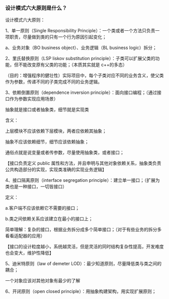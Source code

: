 ### 设计模式六大原则是什么？

设计模式六大原则：

1、单一原则（Single Responsibility Principle）：一个类或者一个方法只负责一项职责，尽量做到类的只有一个行为原因引起变化；

a、业务对象（BO business object）、业务逻辑（BL business logic）拆分；

2、里氏替换原则（LSP liskov substitution principle）：子类可以扩展父类的功能，但不能改变原有父类的功能；（本质其实就是 c++的多态）

（目的：增强程序的健壮性）实际项目中，每个子类对应不同的业务含义，使父类作为参数，传递不同的子类完成不同的业务逻辑。

3、依赖倒置原则（dependence inversion principle）：面向接口编程；（通过接口作为参数实现应用场景）

抽象就是接口或者抽象类，细节就是实现类

含义：

上层模块不应该依赖下层模块，两者应依赖其抽象；

抽象不应该依赖细节，细节应该依赖抽象；

通俗点就是说变量或者传参数，尽量使用抽象类，或者接口；

【接口负责定义 public 属性和方法，并且申明与其他对象依赖关系，抽象类负责公共构造部分的实现，实现类准确的实现业务逻辑】

4、接口隔离原则（interface segregation principle）：建立单一接口；（扩展为类也是一种接口，一切皆接口）

定义：

a.客户端不应该依赖它不需要的接口；

b.类之间依赖关系应该建立在最小的接口上；

简单理解：复杂的接口，根据业务拆分成多个简单接口；（对于有些业务的拆分多看看适配器的应用）

【接口的设计粒度越小，系统越灵活，但是灵活的同时结构复杂性提高，开发难度也会变大，维护性降低】

5、迪米特原则（law of demeter LOD）：最少知道原则，尽量降低类与类之间的耦合；

一个对象应该对其他对象有最少的了解

6、开闭原则（open closed principle）：用抽象构建架构，用实现扩展原则；
